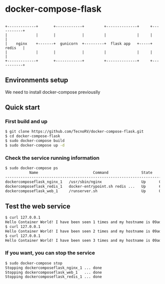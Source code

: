 # docker-compose-flask

```

+-------------+       +------------+         +--------------+     +-----------+
|             |       |            |         |              |     |           |
|    nginx    +-------+  gunicorn  +---------+  flask app   +-----+   redis   |
|             |       |            |         |              |     |           |
+-------------+       +------------+         +--------------+     +-----------+

```

## Environments setup
We need to install docker-compose previouslly

## Quick start

### First build and up

```sh
$ git clone https://github.com/TecnoRV/docker-compose-flask.git
$ cd docker-compose-flask
$ sudo docker-compose build
$ sudo docker-compose up -d
```

### Check the service running information

```sh
$ sudo docker-compose ps
           Name                         Command               State           Ports
--------------------------------------------------------------------------------------------
dockercomposeflask_nginx_1   /usr/sbin/nginx                  Up      0.0.0.0:80->80/tcp
dockercomposeflask_redis_1   docker-entrypoint.sh redis ...   Up      6379/tcp
dockercomposeflask_web_1     /runserver.sh                    Up      0.0.0.0:8000->8000/tcp
```

## Test the web service

```sh
$ curl 127.0.0.1
Hello Container World! I have been seen 1 times and my hostname is 09ad15ad1b51.
$ curl 127.0.0.1
Hello Container World! I have been seen 2 times and my hostname is 09ad15ad1b51.
$ curl 127.0.0.1
Hello Container World! I have been seen 3 times and my hostname is 09ad15ad1b51.
```

### If you want, you can stop the service

```sh
$ sudo docker-compose stop
Stopping dockercomposeflask_nginx_1 ... done
Stopping dockercomposeflask_web_1   ... done
Stopping dockercomposeflask_redis_1 ... done
```
